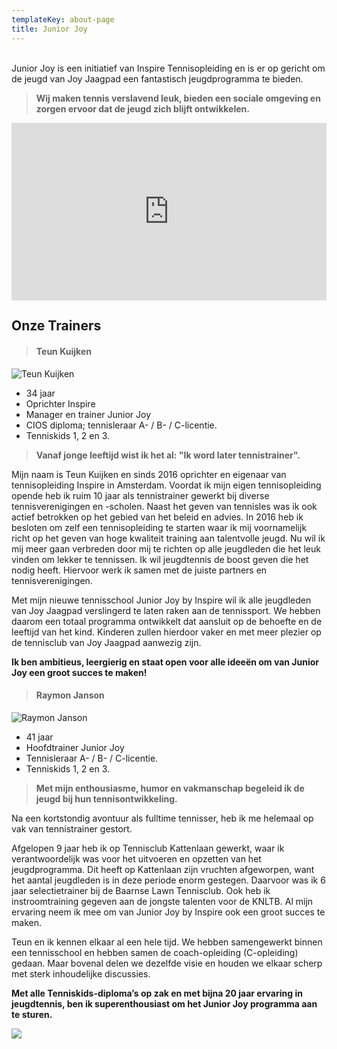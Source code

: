 ```yaml
---
templateKey: about-page
title: Junior Joy
---
```

<br>Junior Joy is een initiatief van Inspire Tennisopleiding en is er op gericht om de jeugd van Joy Jaagpad een fantastisch jeugdprogramma te bieden.

> **Wij maken tennis verslavend leuk, bieden een sociale omgeving en zorgen ervoor dat de jeugd zich blijft ontwikkelen.**

<div style="
  position:relative;
  padding-top:56.25%;
  background-size:cover;
  background-image:url(data:image/webp;base64,UklGRnoAAABXRUJQVlA4IG4AAACQAwCdASoUAAsAPtFUo0uoJKMhsAgBABoJZwAAPzIgq9lHLebwAP38TATPOJGCCPvqR2bT7UvGzyCArOMZbkn1CmCIQTWDT+wEBM4DXbAjrouinZUgtsht4qd7GhEkE3t6SoOr/zK8Y/8K2wAAAA==)">
  <div id="overlay" style="position:absolute;top:10%;left:0%;width:40%;height:70%;z-index:2"></div>
  <div id="overlay" style="position:absolute;top:10%;left:60%;width:30%;height:70%;z-index:2"></div>
  <iframe
    id="frame"
    src="https://player.vimeo.com/video/381180333"
    style="position:absolute;top:0;left:0;width:100%;height:100%;"
    frameborder="0"
    allow="autoplay;
    fullscreen"
    allowfullscreen></iframe>
</div>

## Onze Trainers

> #### Teun Kuijken

![](https://res.cloudinary.com/junior-joy/image/upload/v1577894223/teun_ffehbw.png "Teun Kuijken ")

* 34 jaar  
* Oprichter Inspire
* Manager en trainer Junior Joy
* CIOS diploma; tennisleraar A- / B- / C-licentie.
* Tenniskids 1, 2 en 3.

> **Vanaf jonge leeftijd wist ik het al: "Ik word later tennistrainer".**

Mijn naam is Teun Kuijken en sinds 2016 oprichter en eigenaar van tennisopleiding Inspire in Amsterdam. Voordat ik mijn eigen tennisopleiding opende heb ik ruim 10 jaar als tennistrainer gewerkt bij diverse tennisverenigingen en -scholen. Naast het geven van tennisles was ik ook actief betrokken op het gebied van het beleid en advies. In 2016 heb ik besloten om zelf een tennisopleiding te starten waar ik mij voornamelijk richt op het geven van hoge kwaliteit training aan talentvolle jeugd. Nu wil ik mij meer gaan verbreden door mij te richten op alle jeugdleden die het leuk vinden om lekker te tennissen. Ik wil jeugdtennis de boost geven die het nodig heeft. Hiervoor werk ik samen met de juiste partners en tennisverenigingen.

Met mijn nieuwe tennisschool Junior Joy by Inspire wil ik alle jeugdleden van Joy Jaagpad verslingerd te laten raken aan de tennissport. We hebben daarom een totaal programma ontwikkelt dat aansluit op de behoefte en de leeftijd van het kind. Kinderen zullen hierdoor vaker en met meer plezier op de tennisclub van Joy Jaagpad aanwezig zijn.

**Ik ben ambitieus, leergierig en staat open voor alle ideeën om van Junior Joy een groot succes te maken!**

> #### Raymon Janson

![](https://res.cloudinary.com/junior-joy/image/upload/c_scale,w_348/v1577894556/ray_foto_noh0tf.jpg "Raymon Janson")

* 41 jaar  
* Hoofdtrainer Junior Joy
* Tennisleraar A- / B- / C-licentie.
* Tenniskids 1, 2 en 3.

> **Met mijn enthousiasme, humor en vakmanschap begeleid ik de jeugd bij hun tennisontwikkeling.**

Na een kortstondig avontuur als fulltime tennisser, heb ik me helemaal op vak van tennistrainer gestort.

Afgelopen 9 jaar heb ik op Tennisclub Kattenlaan gewerkt, waar ik verantwoordelijk was voor het uitvoeren en opzetten van het jeugdprogramma. Dit heeft op Kattenlaan zijn vruchten afgeworpen, want het aantal jeugdleden is in deze periode enorm gestegen. Daarvoor was ik 6 jaar selectietrainer bij de Baarnse Lawn Tennisclub. Ook heb ik instroomtraining gegeven aan de jongste talenten voor de KNLTB. Al mijn ervaring neem ik mee om van Junior Joy by Inspire ook een groot succes te maken.

Teun en ik kennen elkaar al een hele tijd. We hebben samengewerkt binnen een tennisschool en hebben samen de coach-opleiding (C-opleiding) gedaan. Maar bovenal delen we dezelfde visie en houden we elkaar scherp met sterk inhoudelijke discussies.

**Met alle Tenniskids-diploma’s op zak en met bijna 20 jaar ervaring in jeugdtennis, ben ik superenthousiast om het Junior Joy programma aan te sturen.**

![](https://res.cloudinary.com/junior-joy/image/upload/v1577895688/IMG_2749_pubc5h.jpg)
